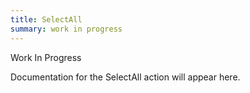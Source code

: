 ```yaml
---
title: SelectAll
summary: work in progress
---
```


Work In Progress

Documentation for the SelectAll action will appear here.